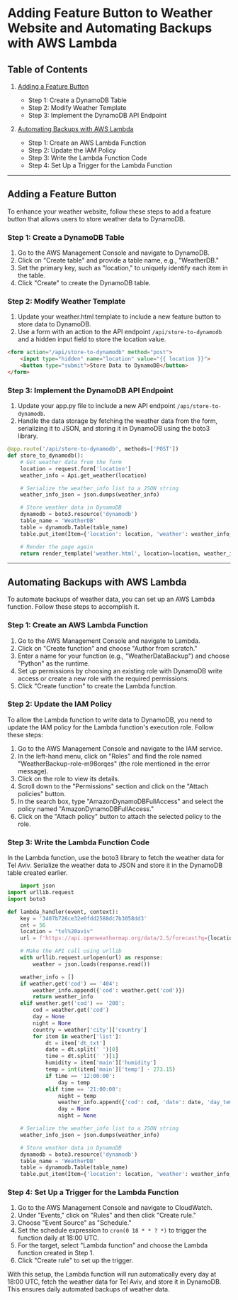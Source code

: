 # Adding Feature Button to Weather Website and Automating Backups with AWS Lambda

## Table of Contents

1. [Adding a Feature Button](#adding-a-feature-button)
   - Step 1: Create a DynamoDB Table
   - Step 2: Modify Weather Template
   - Step 3: Implement the DynamoDB API Endpoint

2. [Automating Backups with AWS Lambda](#automating-backups-with-aws-lambda)
   - Step 1: Create an AWS Lambda Function
   - Step 2: Update the IAM Policy
   - Step 3: Write the Lambda Function Code
   - Step 4: Set Up a Trigger for the Lambda Function

---

## Adding a Feature Button

To enhance your weather website, follow these steps to add a feature button that allows users to store weather data to DynamoDB.

### Step 1: Create a DynamoDB Table

1. Go to the AWS Management Console and navigate to DynamoDB.
2. Click on "Create table" and provide a table name, e.g., "WeatherDB."
3. Set the primary key, such as "location," to uniquely identify each item in the table.
4. Click "Create" to create the DynamoDB table.

### Step 2: Modify Weather Template

1. Update your weather.html template to include a new feature button to store data to DynamoDB.
2. Use a form with an action to the API endpoint `/api/store-to-dynamodb` and a hidden input field to store the location value.

```html
<form action="/api/store-to-dynamodb" method="post">
    <input type="hidden" name="location" value="{{ location }}">
    <button type="submit">Store Data to DynamoDB</button>
</form>
```

### Step 3: Implement the DynamoDB API Endpoint

1. Update your app.py file to include a new API endpoint `/api/store-to-dynamodb`.
2. Handle the data storage by fetching the weather data from the form, serializing it to JSON, and storing it in DynamoDB using the boto3 library.

```python
@app.route('/api/store-to-dynamodb', methods=['POST'])
def store_to_dynamodb():
    # Get weather data from the form
    location = request.form['location']
    weather_info = Api.get_weather(location)

    # Serialize the weather_info list to a JSON string
    weather_info_json = json.dumps(weather_info)

    # Store weather data in DynamoDB
    dynamodb = boto3.resource('dynamodb')
    table_name = 'WeatherDB'
    table = dynamodb.Table(table_name)
    table.put_item(Item={'location': location, 'weather': weather_info_json})

    # Render the page again
    return render_template('weather.html', location=location, weather_info=weather_info)
```

---

## Automating Backups with AWS Lambda

To automate backups of weather data, you can set up an AWS Lambda function. Follow these steps to accomplish it.

### Step 1: Create an AWS Lambda Function

1. Go to the AWS Management Console and navigate to Lambda.
2. Click on "Create function" and choose "Author from scratch."
3. Enter a name for your function (e.g., "WeatherDataBackup") and choose "Python" as the runtime.
4. Set up permissions by choosing an existing role with DynamoDB write access or create a new role with the required permissions.
5. Click "Create function" to create the Lambda function.

### Step 2: Update the IAM Policy

To allow the Lambda function to write data to DynamoDB, you need to update the IAM policy for the Lambda function's execution role. Follow these steps:

1. Go to the AWS Management Console and navigate to the IAM service.
2. In the left-hand menu, click on "Roles" and find the role named "WeatherBackup-role-m98orqes" (the role mentioned in the error message).
3. Click on the role to view its details.
4. Scroll down to the "Permissions" section and click on the "Attach policies" button.
5. In the search box, type "AmazonDynamoDBFullAccess" and select the policy named "AmazonDynamoDBFullAccess."
6. Click on the "Attach policy" button to attach the selected policy to the role.

### Step 3: Write the Lambda Function Code

In the Lambda function, use the boto3 library to fetch the weather data for Tel Aviv. Serialize the weather data to JSON and store it in the DynamoDB table created earlier.

```python
    import json
import urllib.request
import boto3

def lambda_handler(event, context):
    key = '3407b726ce32e0fdd2588dc7b3058dd3'
    cnt = 56
    location = "tel%20aviv"
    url = f'https://api.openweathermap.org/data/2.5/forecast?q={location}&cnt={cnt}&APPID={key}'

    # Make the API call using urllib
    with urllib.request.urlopen(url) as response:
        weather = json.loads(response.read())

    weather_info = []
    if weather.get('cod') == '404':
        weather_info.append({'cod': weather.get('cod')})
        return weather_info
    elif weather.get('cod') == '200':
        cod = weather.get('cod')
        day = None
        night = None
        country = weather['city']['country']
        for item in weather['list']:
            dt = item['dt_txt']
            date = dt.split(' ')[0]
            time = dt.split(' ')[1]
            humidity = item['main']['humidity']
            temp = int(item['main']['temp'] - 273.15)
            if time == '12:00:00':
                day = temp
            elif time == '21:00:00':
                night = temp
                weather_info.append({'cod': cod, 'date': date, 'day_temp': day, 'night_temp': night, 'humidity': humidity})
                day = None
                night = None

    # Serialize the weather_info list to a JSON string
    weather_info_json = json.dumps(weather_info)

    # Store weather data in DynamoDB
    dynamodb = boto3.resource('dynamodb')
    table_name = 'WeatherDB'
    table = dynamodb.Table(table_name)
    table.put_item(Item={'location': location, 'weather': weather_info_json})
```

### Step 4: Set Up a Trigger for the Lambda Function

1. Go to the AWS Management Console and navigate to CloudWatch.
2. Under "Events," click on "Rules" and then click "Create rule."
3. Choose "Event Source" as "Schedule."
4. Set the schedule expression to `cron(0 18 * * ? *)` to trigger the function daily at 18:00 UTC.
5. For the target, select "Lambda function" and choose the Lambda function created in Step 1.
6. Click "Create rule" to set up the trigger.

With this setup, the Lambda function will run automatically every day at 18:00 UTC, fetch the weather data for Tel Aviv, and store it in DynamoDB. This ensures daily automated backups of weather data.
